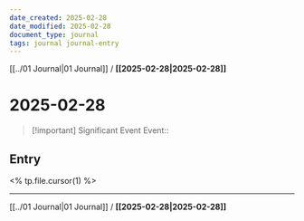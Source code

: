 ```yaml
---
date_created: 2025-02-28
date_modified: 2025-02-28
document_type: journal
tags: journal journal-entry
---
```

[[../01 Journal|01 Journal]] / **[[2025-02-28|2025-02-28]]**
# 2025-02-28

> [!important] Significant Event
> Event:: 

## Entry
<% tp.file.cursor(1) %>

---
[[../01 Journal|01 Journal]] / **[[2025-02-28|2025-02-28]]**